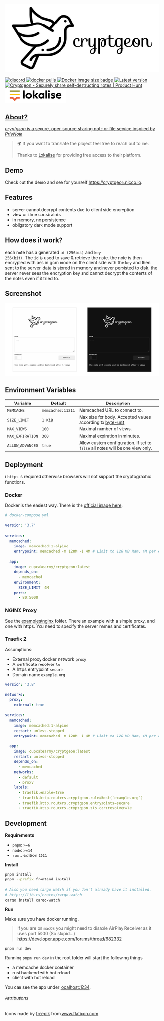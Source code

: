 <p align="center">
  <img src="./design/Github.png" alt="logo">
</p>

<a href="https://discord.gg/nuby6RnxZt">
  <img alt="discord" src="https://img.shields.io/discord/252403122348097536?style=for-the-badge" />
  <img alt="docker pulls" src="https://img.shields.io/docker/pulls/cupcakearmy/cryptgeon?style=for-the-badge" />
  <img alt="Docker image size badge" src="https://img.shields.io/docker/image-size/cupcakearmy/cryptgeon?style=for-the-badge" />
  <img alt="Latest version" src="https://img.shields.io/github/v/release/cupcakearmy/cryptgeon?style=for-the-badge" />
</a>

<br/>
<a href="https://www.producthunt.com/posts/cryptgeon?utm_source=badge-featured&utm_medium=badge&utm_souce=badge-cryptgeon" target="_blank"><img src="https://api.producthunt.com/widgets/embed-image/v1/featured.svg?post_id=295189&theme=light" alt="Cryptgeon - Securely share self-destructing notes | Product Hunt" height="50" /></a>
<a href=""><img src="./.github/lokalise.png" height="50">
<br/>

## About?

_cryptgeon_ is a secure, open source sharing note or file service inspired by [_PrivNote_](https://privnote.com)

> 🌍 If you want to translate the project feel free to reach out to me.
>
> Thanks to [Lokalise](https://lokalise.com/) for providing free access to their platform.

## Demo

Check out the demo and see for yourself https://cryptgeon.nicco.io.

## Features

- server cannot decrypt contents due to client side encryption
- view or time constraints
- in memory, no persistence
- obligatory dark mode support

## How does it work?

each note has a generated <code>id (256bit)</code> and <code>key 256(bit)</code>. The
<code>id</code>
is used to save & retrieve the note. the note is then encrypted with aes in gcm mode on the
client side with the <code>key</code> and then sent to the server. data is stored in memory and
never persisted to disk. the server never sees the encryption key and cannot decrypt the contents
of the notes even if it tried to.

## Screenshot

![screenshot](./design/Screens.png)

## Environment Variables

| Variable         | Default           | Description                                                                             |
| ---------------- | ----------------- | --------------------------------------------------------------------------------------- |
| `MEMCACHE`       | `memcached:11211` | Memcached URL to connect to.                                                            |
| `SIZE_LIMIT`     | `1 KiB`           | Max size for body. Accepted values according to [byte-unit](https://docs.rs/byte-unit/) |
| `MAX_VIEWS`      | `100`             | Maximal number of views.                                                                |
| `MAX_EXPIRATION` | `360`             | Maximal expiration in minutes.                                                          |
| `ALLOW_ADVANCED` | `true`            | Allow custom configuration. If set to `false` all notes will be one view only.          |

## Deployment

ℹ️ `https` is required otherwise browsers will not support the cryptographic functions.

### Docker

Docker is the easiest way. There is the [official image here](https://hub.docker.com/r/cupcakearmy/cryptgeon).

```yaml
# docker-compose.yml

version: '3.7'

services:
  memcached:
    image: memcached:1-alpine
    entrypoint: memcached -m 128M -I 4M # Limit to 128 MB Ram, 4M per entry, customize at free will.

  app:
    image: cupcakearmy/cryptgeon:latest
    depends_on:
      - memcached
    environment:
      SIZE_LIMIT: 4M
    ports:
      - 80:5000
```

### NGINX Proxy

See the [examples/nginx](https://github.com/cupcakearmy/cryptgeon/tree/main/examples/nginx) folder. There an example with a simple proxy, and one with https. You need to specify the server names and certificates.

### Traefik 2

Assumptions:

- External proxy docker network `proxy`
- A certificate resolver `le`
- A https entrypoint `secure`
- Domain name `example.org`

```yaml
version: '3.8'

networks:
  proxy:
    external: true

services:
  memcached:
    image: memcached:1-alpine
    restart: unless-stopped
    entrypoint: memcached -m 128M -I 4M # Limit to 128 MB Ram, 4M per entry, customize at free will.

  app:
    image: cupcakearmy/cryptgeon:latest
    restart: unless-stopped
    depends_on:
      - memcached
    networks:
      - default
      - proxy
    labels:
      - traefik.enable=true
      - traefik.http.routers.cryptgeon.rule=Host(`example.org`)
      - traefik.http.routers.cryptgeon.entrypoints=secure
      - traefik.http.routers.cryptgeon.tls.certresolver=le
```

## Development

**Requirements**

- `pnpm`: `>=6`
- `node`: `>=14`
- `rust`: edition `2021`

**Install**

```bash
pnpm install
pnpm --prefix frontend install

# Also you need cargo watch if you don't already have it installed.
# https://lib.rs/crates/cargo-watch
cargo install cargo-watch
```

**Run**

Make sure you have docker running.

> If you are on `macOS` you might need to disable AirPlay Receiver as it uses port 5000 (So stupid...)
> https://developer.apple.com/forums/thread/682332

```bash
pnpm run dev
```

Running `pnpm run dev` in the root folder will start the following things:

- a memcache docker container
- rust backend with hot reload
- client with hot reload

You can see the app under [localhost:1234](http://localhost:1234).

###### Attributions

Icons made by <a href="https://www.freepik.com" title="Freepik">freepik</a> from <a href="https://www.flaticon.com/" title="Flaticon">www.flaticon.com</a>
